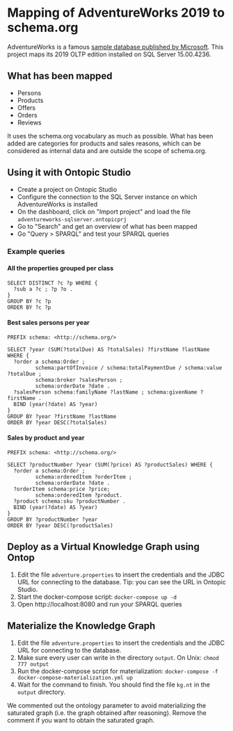 # Mapping of AdventureWorks 2019 to schema.org

AdventureWorks is a famous [sample database published by Microsoft](https://learn.microsoft.com/en-us/sql/samples/adventureworks-install-configure).
This project maps its 2019 OLTP edition installed on SQL Server 15.00.4236.


## What has been mapped

 - Persons
 - Products
 - Offers
 - Orders
 - Reviews

 It uses the schema.org vocabulary as much as possible. What has been added are categories for products and sales reasons, which can be considered as internal data and are outside the scope of schema.org.


## Using it with Ontopic Studio

 - Create a project on Ontopic Studio
 - Configure the connection to the SQL Server instance on which AdventureWorks is installed
 - On the dashboard, click on "Import project" and load the file `adventureworks-sqlserver.ontopicprj`
 - Go to "Search" and get an overview of what has been mapped
 - Go "Query > SPARQL" and test your SPARQL queries


### Example queries

#### All the properties grouped per class

```sparql
SELECT DISTINCT ?c ?p WHERE {
  ?sub a ?c ; ?p ?o .
}
GROUP BY ?c ?p
ORDER BY ?c ?p
```

####  Best sales persons per year

```sparql
PREFIX schema: <http://schema.org/>

SELECT ?year (SUM(?totalDue) AS ?totalSales) ?firstName ?lastName WHERE {
  ?order a schema:Order ; 
         schema:partOfInvoice / schema:totalPaymentDue / schema:value ?totalDue ;
         schema:broker ?salesPerson ;
         schema:orderDate ?date .
  ?salesPerson schema:familyName ?lastName ; schema:givenName ?firstName .
  BIND (year(?date) AS ?year)
} 
GROUP BY ?year ?firstName ?lastName
ORDER BY ?year DESC(?totalSales)
```

#### Sales by product and year

```sparql
PREFIX schema: <http://schema.org/>

SELECT ?productNumber ?year (SUM(?price) AS ?productSales) WHERE {
  ?order a schema:Order ;
         schema:orderedItem ?orderItem ;
         schema:orderDate ?date .
  ?orderItem schema:price ?price;
         schema:orderedItem ?product.
  ?product schema:sku ?productNumber .
  BIND (year(?date) AS ?year)
}
GROUP BY ?productNumber ?year
ORDER BY ?year DESC(?productSales)
```

## Deploy as a Virtual Knowledge Graph using Ontop

1. Edit the file `adventure.properties` to insert the credentials and the JDBC URL for connecting to the database. Tip: you can see the URL in Ontopic Studio.
2. Start the docker-compose script: `docker-compose up -d`
3. Open http://localhost:8080 and run your SPARQL queries


## Materialize the Knowledge Graph

1. Edit the file `adventure.properties` to insert the credentials and the JDBC URL for connecting to the database.
2. Make sure every user can write in the directory `output`. On Unix: `chmod 777 output`
3. Run the docker-compose script for materialization: `docker-compose -f docker-compose-materialization.yml up`
4. Wait for the command to finish. You should find the file `kg.nt` in the `output` directory.

We commented out the ontology parameter to avoid materializing the saturated graph (i.e. the graph obtained after reasoning). Remove the comment if you want to obtain the saturated graph.


